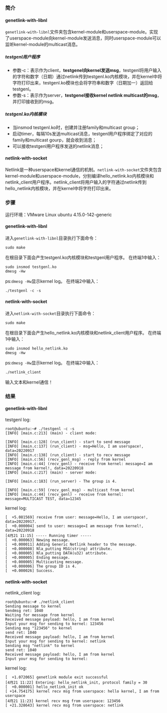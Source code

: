### 简介

#### genetlink-with-libnl

`genetlink-with-libnl`文件夹包含kernel-module和userspace-module。实现了userspace-module向kernel-module发送消息，同时userspace-module可以监听kernel-module的multicast消息。

##### testgenl用户程序

- 参数-c：表示作为client，**testgenel向kernel发送msg**，testgenl将用户输入的字符和数字（日期）通过netlink传到testgenl.ko内核模块，并在kernel中将字符打印出来，testgenl.ko模块也会将字符串和数字（日期加一）返回给testgenl。
- 参数-s：表示作为server，**testgenel接收kernel netlink multicast的msg**，并打印接收到的msg。

##### testgenl.ko内核模块

- 当insmod testgenl.ko时，创建并注册family和multicast group；
- 启动timer，每隔10s发送multicast消息，testgenl用户程序绑定了对应的family和multicast gourp，就会收到消息；
- 可以接收testgenl用户程序发送的netlink消息；

#### netlink-with-socket

Netlink是一种userspace和kernel通信的机制。`netlink-with-socket`文件夹包含kernel-module和userspace-module，分别编译hello_netlink.ko内核模块和netlink_client用户程序。netlink_client将用户输入的字符通过netlink传到hello_netlink内核模块，并在kernel中将字符打印出来。

### 步骤

运行环境：VMware Linux ubuntu 4.15.0-142-generic

#### genetlink-with-libnl

进入`genetlink-with-libnl`目录执行下面命令：

```
sudo make
```

在根目录下面会产生testgenl.ko内核模块和testgenl用户程序。
在终端1中输入：

```
sudo insmod testgenl.ko
dmesg -Hw
```

ps:`dmesg -Hw`显示kernel log。
在终端2中输入：

```
./testgenl -c -s
```

#### netlink-with-socket

进入`netlink-with-socket`目录执行下面命令：

```
sudo make
```

在根目录下面会产生hello_netlink.ko内核模块和netlink_client用户程序。
在终端1中输入：

```
sudo insmod hello_netlink.ko
dmesg -Hw
```

ps:`dmesg -Hw`显示kernel log。
在终端2中输入：

```
./netlink_client
```

输入文本和kernel通信！

### 结果

#### genetlink-with-libnl

testgenl log:

```
root@ubuntu:~# ./testgenl -c -s
[INFO] [main.c:213] (main) - client mode:

[INFO] [main.c:128] (run_client) - start to send message
[INFO] [main.c:137] (run_client) - msg=Hello, I am userspace!, data=20220917
[INFO] [main.c:138] (run_client) - start to recv message
[INFO] [main.c:56] (recv_genl_msg) - reply from kernel
[INFO] [main.c:44] (recv_genl) - receive from kernel: message=I am message from kernel!, data=20220918
[INFO] [main.c:217] (main) - server mode:

[INFO] [main.c:183] (run_server) - The group is 4.

[INFO] [main.c:59] (recv_genl_msg) - multicast from kernel
[INFO] [main.c:44] (recv_genl) - receive from kernel: message=MULTICAST TEST, data=12345
```

kernel log:

```
[  +5.081569] receive from user: message=Hello, I am userspace!, data=20220917.
[  +0.000004] send to user: message=I am message from kernel!, data=20220918
[4月21 11:15] ----- Running timer -----
[  +0.000063] Newing message.
[  +0.000011] Adding Generic Netlink header to the message.
[  +0.000008] Nla_putting MSG(string) attribute.
[  +0.000005] Nla_putting DATA(u32) attribute.
[  +0.000005] Ending message.
[  +0.000005] Multicasting message.
[  +0.000006] The group ID is 4.
[  +0.000026] Success.
```

#### netlink-with-socket

netlink_client log:

```
root@ubuntu:~# ./netlink_client 
Sending message to kernel
Sendmsg ret: 1040
Waiting for message from kernel
Received message payload: hello, I am from kernel
Input your msg for sending to kernel: 123456              
Sending msg "123456" to kernel
send ret: 1040
Received message payload: hello, I am from kernel
Input your msg for sending to kernel: netlink
Sending msg "netlink" to kernel
send ret: 1040
Received message payload: hello, I am from kernel
Input your msg for sending to kernel: 
```

kernel log:

```
[  +1.072065] genetlink module exit successful
[4月21 11:22] Entering: hello_netlink_init, protocol family = 30 
[  +0.000001] hello_netlink_init ok
[ +14.754175] kernel recv msg from userspace: hello kernel, I am from userspace
[4月21 11:23] kernel recv msg from userspace: 123456
[ +21.328643] kernel recv msg from userspace: netlink
```